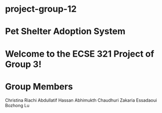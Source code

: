 # project-group-12
# Pet Shelter Adoption System 

# Welcome to the ECSE 321 Project of Group 3! 
# Group Members 
Christina Riachi
Abdullatif Hassan
Abhimukth Chaudhuri 
Zakaria Essadaoui 
Bozhong Lu 
